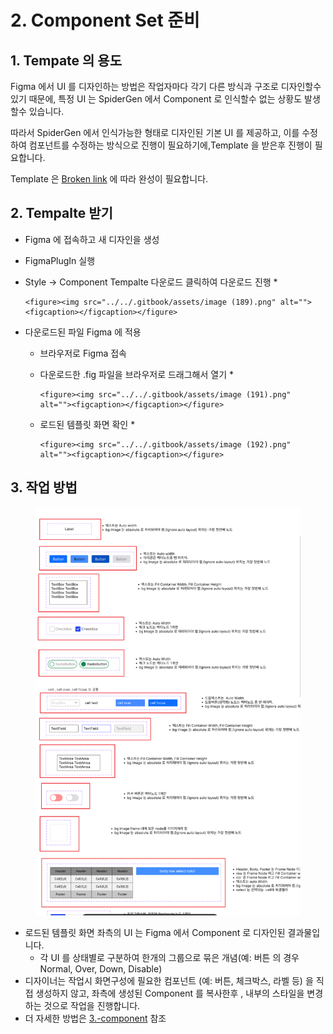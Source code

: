 # 2. Component Set 준비

## 1. Tempate 의 용도

Figma 에서 UI 를 디자인하는 방법은 작업자마다 각기 다른 방식과 구조로 디자인할수 있기 때문에, 특정 UI 는 SpiderGen 에서 Component 로 인식할수 없는 상황도 발생할수 있습니다.

따라서 SpiderGen 에서 인식가능한 형태로 디자인된 기본 UI 를 제공하고, 이를 수정하여 컴포넌트를 수정하는 방식으로 진행이 필요하기에,Template 을 받은후 진행이 필요합니다.

Template 은 [Broken link](broken-reference "mention") 에 따라 완성이 필요합니다.



## 2. Tempalte 받기

* Figma 에 접속하고  새 디자인을 생성
* FigmaPlugIn 실행
* &#x20;Style -> Component Tempalte 다운로드 클릭하여 다운로드 진행
  *

      <figure><img src="../../.gitbook/assets/image (189).png" alt=""><figcaption></figcaption></figure>
*   다운로드된 파일  Figma 에 적용

    * 브라우저로 Figma 접속
    * 다운로드한 .fig 파일을 브라우저로 드래그해서 열기
      *

          <figure><img src="../../.gitbook/assets/image (191).png" alt=""><figcaption></figcaption></figure>



    * 로드된 템플릿 화면 확인
      *

          <figure><img src="../../.gitbook/assets/image (192).png" alt=""><figcaption></figcaption></figure>



## 3. 작업 방법

<figure><img src="../../.gitbook/assets/image (193).png" alt=""><figcaption></figcaption></figure>

* 로드된 템플릿 화면 좌측의 UI 는 Figma 에서 Component 로 디자인된 결과물입니다.
  * 각 UI 를 상태별로 구분하여 한개의 그룹으로 묶은 개념(예: 버튼 의 경우 Normal, Over, Down, Disable)
* 디자이너는 작업시 화면구성에 필요한 컴포넌트 (예: 버튼, 체크박스, 라벨 등) 을 직접 생성하지 않고, 좌측에 생성된 Component 를 복사한후 , 내부의 스타일을 변경하는 것으로 작업을 진행합니다.
* 더 자세한 방법은 [3.-component](3.-component/ "mention") 참조
